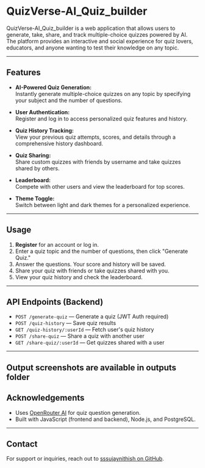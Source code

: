 # QuizVerse-AI_Quiz_builder

QuizVerse-AI_Quiz_builder is a web application that allows users to generate, take, share, and track multiple-choice quizzes powered by AI. The platform provides an interactive and social experience for quiz lovers, educators, and anyone wanting to test their knowledge on any topic.

---

## Features

- **AI-Powered Quiz Generation:**  
  Instantly generate multiple-choice quizzes on any topic by specifying your subject and the number of questions.

- **User Authentication:**  
  Register and log in to access personalized quiz features and history.

- **Quiz History Tracking:**  
  View your previous quiz attempts, scores, and details through a comprehensive history dashboard.

- **Quiz Sharing:**  
  Share custom quizzes with friends by username and take quizzes shared by others.

- **Leaderboard:**  
  Compete with other users and view the leaderboard for top scores.

- **Theme Toggle:**  
  Switch between light and dark themes for a personalized experience.
---

## Usage

1. **Register** for an account or log in.
2. Enter a quiz topic and the number of questions, then click "Generate Quiz."
3. Answer the questions. Your score and history will be saved.
4. Share your quiz with friends or take quizzes shared with you.
5. View your quiz history and check the leaderboard.

---

## API Endpoints (Backend)

- `POST /generate-quiz` — Generate a quiz (JWT Auth required)
- `POST /quiz-history` — Save quiz results
- `GET /quiz-history/:userId` — Fetch user's quiz history
- `POST /share-quiz` — Share a quiz with another user
- `GET /share-quiz/:userId` — Get quizzes shared with a user

---

## Output screenshots are available in outputs folder

## Acknowledgements

- Uses [OpenRouter AI](https://openrouter.ai/) for quiz question generation.
- Built with JavaScript (frontend and backend), Node.js, and PostgreSQL.

---

## Contact

For support or inquiries, reach out to [sssujaynithish on GitHub](https://github.com/sssujaynithish).

